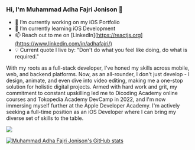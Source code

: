 ### Hi, I'm Muhammad Adha Fajri Jonison 👋

- 🔭 I’m currently working on my iOS Portfolio
- 🌱 I’m currently learning iOS Development
- 📫 Reach out to me on [LinkedIn](https://reactjs.org](https://www.linkedin.com/in/adhafajri/)
- 💡 Current quote I live by: “Don't do what you feel like doing, do what is required."

With my roots as a full-stack developer, I've honed my skills across mobile, web, and backend platforms. Now, as an all-rounder, I don't just develop - I design, animate, and even dive into video editing, making me a one-stop solution for holistic digital projects. Armed with hard work and grit, my commitment to constant upskilling led me to Dicoding Academy online courses and Tokopedia Academy DevCamp in 2022, and I'm now immersing myself further at the Apple Developer Academy. I'm actively seeking a full-time position as an iOS Developer where I can bring my diverse set of skills to the table.

![](https://komarev.com/ghpvc/?username=adhafajri)

[![Muhammad Adha Fajri Jonison's GitHub stats](https://github-readme-stats.vercel.app/api?username=adhafajri)](https://github.com/adhafajri/github-readme-stats)

